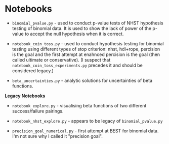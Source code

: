 # Notebooks

* `binomial_pvalue.py` - used to conduct p-value tests of NHST hypothesis testing
of binomial data. It is used to show the lack of power of the p-value to accept
the null hypothesis when it is correct.

* `notebook_coin_toss.py` - used to conduct hypothesis testing for binomial testing
using different types of stop criterion: nhst, hdi+rope, percision is the goal
and the first attempt at enahnced percision is the goal
(then called ultimate or conservative).
(I suspect that `notebook_coin_toss_experiments.py` precedes it and should be
considered legacy.)

* `beta_uncertainties.py` - analytic solutions for uncertainties of beta functions.

**Legacy Notebooks**

* `notebook_explore.py` - visualising beta functions of two different success/failure
pairings.

* `notebook_nhst_explore.py` - appears to be legacy of `binomial_pvalue.py`

* `precision_goal_numerical.py` - first attempt at BEST for binomial data.
I'm not sure why I called it "precision goal".
